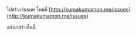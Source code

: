 ไปสร้่าง Issue ใหม่ที่ [http://kumakumamon.me/issues](http://kumakumamon.me/issues)

อย่ามาสร้างในนี้